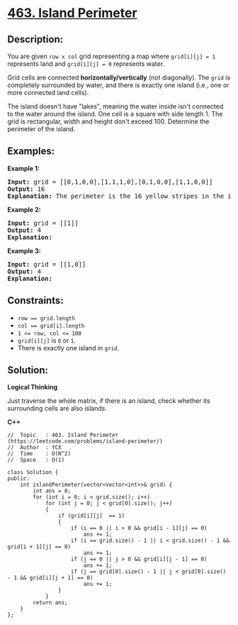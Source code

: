 # [463. Island Perimeter](https://leetcode.com/problems/island-perimeter/)


## Description:

<p>You are given <code>row x col</code> grid representing a map where <code>grid[i][j] = 1</code> represents land and <code>grid[i][j] = 0</code> represents water.</p>
<p>Grid cells are connected <strong>horizontally/vertically</strong> (not diagonally). The <code>grid</code> is completely surrounded by water, and there is exactly one island (i.e., one or more connected land cells).</p>
<p>The island doesn't have "lakes", meaning the water inside isn't connected to the water around the island. One cell is a square with side length 1. The grid is rectangular, width and height don't exceed 100. Determine the perimeter of the island.</p>


## Examples:

<strong>Example 1:</strong>
<pre>
<strong>Input:</strong> grid = [[0,1,0,0],[1,1,1,0],[0,1,0,0],[1,1,0,0]]
<strong>Output:</strong> 16
<strong>Explanation:</strong> The perimeter is the 16 yellow stripes in the image above.
</pre>

<strong>Example 2:</strong>
<pre>
<strong>Input:</strong> grid = [[1]]
<strong>Output:</strong> 4
<strong>Explanation:</strong> 
</pre>

<strong>Example 3:</strong>
<pre>
<strong>Input:</strong> grid = [[1,0]]
<strong>Output:</strong> 4
<strong>Explanation:</strong> 
</pre>


## Constraints:

<ul>
  <li><code>row == grid.length</code></li>
  <li><code>col == grid[i].length</code></li>
  <li><code>1 &lt;= row, col &lt;= 100</code></li>
  <li><code>grid[i][j]</code> is <code>0</code> or <code>1</code>.</li>
  <li>There is exactly one island in <code>grid</code>.</li>
</ul>


## Solution:

<strong>Logical Thinking</strong>
<p>Just traverse the whole matrix, if there is an island, check whether its surrounding cells are also islands.</p>


<strong>C++</strong>

```
//  Topic   : 463. Island Perimeter (https://leetcode.com/problems/island-perimeter/)
//  Author  : YCX
//  Time    : O(N^2)
//  Space   : O(1)

class Solution {
public:
    int islandPerimeter(vector<vector<int>>& grid) {
        int ans = 0;
        for (int i = 0; i < grid.size(); i++)
            for (int j = 0; j < grid[0].size(); j++)
            {
                if (grid[i][j]  == 1)
                {
                    if (i == 0 || i > 0 && grid[i - 1][j] == 0)
                        ans += 1;
                    if (i == grid.size() - 1 || i < grid.size() - 1 && grid[i + 1][j] == 0)
                        ans += 1;
                    if (j == 0 || j > 0 && grid[i][j - 1] == 0)
                        ans += 1;
                    if (j == grid[0].size() - 1 || j < grid[0].size() - 1 && grid[i][j + 1] == 0)
                        ans += 1;
                }
            }
        return ans;
    }
};
```
